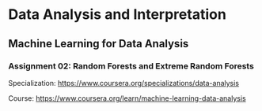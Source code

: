 # Data Analysis and Interpretation

## Machine Learning for Data Analysis

### Assignment 02: Random Forests and Extreme Random Forests

Specialization: https://www.coursera.org/specializations/data-analysis

Course: https://www.coursera.org/learn/machine-learning-data-analysis
